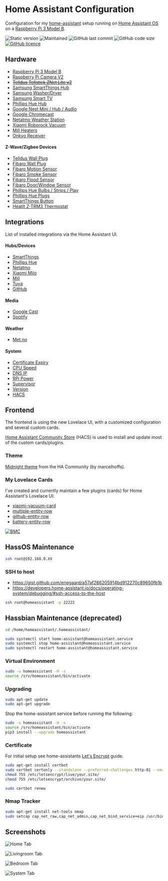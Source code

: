 # Home Assistant Configuration

Configuration for my [home-assistant](https://www.home-assistant.io) setup running on
[Home Assistant OS](https://github.com/home-assistant/operating-system) on a
[Raspberry Pi 3 Model B](https://www.raspberrypi.org/products/raspberry-pi-3-model-b/).

![Static version](https://img.shields.io/badge/version-2022.2.6-blue.svg)
![Maintained](https://img.shields.io/maintenance/yes/2022.svg)
![GitHub last commit](https://img.shields.io/github/last-commit/benct/home-assistant-config.svg)
![GitHub code size](https://img.shields.io/github/languages/code-size/benct/home-assistant-config.svg)
[![GitHub licence](https://img.shields.io/github/license/benct/home-assistant-config.svg)](https://github.com/benct/home-assistant-config/blob/master/LICENCE)

## Hardware

- [Raspberry Pi 3 Model B](https://www.raspberrypi.org/products/raspberry-pi-3-model-b/)
- [Raspberry Pi Camera V2](https://www.home-assistant.io/integrations/rpi_camera/)
- [~~Telldus Tellstick ZNet Lite v2~~](https://home-assistant.io/integrations/tellduslive/)
- [Samsung SmartThings Hub](https://home-assistant.io/integrations/smartthings/)
- [Samsung Washer/Dryer](https://www.home-assistant.io/integrations/smartthings/)
- [Samsung Smart TV](https://home-assistant.io/integrations/samsungtv/)
- [Phillips Hue Hub](https://www.home-assistant.io/integrations/hue/)
- [Google Nest Mini / Hub / Audio](https://www.home-assistant.io/integrations/google_assistant/)
- [Google Chromecast](https://www.home-assistant.io/integrations/cast/)
- [Netatmo Weather Station](https://home-assistant.io/integrations/netatmo/)
- [Xiaomi Roborock Vacuum](https://www.home-assistant.io/integrations/xiaomi_miio/)
- [Mill Heaters](https://www.home-assistant.io/integrations/mill/)
- [Onkyo Receiver](https://www.home-assistant.io/integrations/onkyo/)

#### Z-Wave/Zigbee Devices
- [Telldus Wall Plug](https://products.z-wavealliance.org/products/1536)
- [Fibaro Wall Plug](https://products.z-wavealliance.org/products/1653)
- [Fibaro Motion Sensor](https://products.z-wavealliance.org/products/2762)
- [Fibaro Smoke Sensor](https://products.z-wavealliance.org/products/1273)
- [Fibaro Flood Sensor](https://products.z-wavealliance.org/products/2791)
- [Fibaro Door/Window Sensor](https://products.z-wavealliance.org/products/2181)
- [Phillips Hue Bulbs / Strips / Play](https://www.home-assistant.io/integrations/hue/)
- [Phillips Hue Plugs](https://www.home-assistant.io/integrations/hue/)
- [SmartThings Button](https://home-assistant.io/integrations/smartthings/)
- [HeatIt Z-TRM3 Thermostat](https://products.z-wavealliance.org/products/3802)

## Integrations

List of installed integrations via the Home Assistant UI.

#### Hubs/Devices
- [SmartThings](https://home-assistant.io/integrations/smartthings/)
- [Phillips Hue](https://www.home-assistant.io/integrations/hue/)
- [Netatmo](https://home-assistant.io/integrations/netatmo/)
- [Xiaomi Miio](https://www.home-assistant.io/integrations/xiaomi_miio/)
- [Mill](https://www.home-assistant.io/integrations/mill/)
- [Tuya](https://www.home-assistant.io/integrations/tuya)
- [GitHub](https://www.home-assistant.io/integrations/github/)

#### Media
- [Google Cast](https://www.home-assistant.io/integrations/cast/)
- [Spotify](https://www.home-assistant.io/integrations/spotify/)

#### Weather
- [Met.no](https://www.home-assistant.io/integrations/met/)

#### System
- [Certificate Expiry](https://www.home-assistant.io/integrations/cert_expiry/)
- [CPU Speed](https://www.home-assistant.io/integrations/cpuspeed/)
- [DNS IP](https://www.home-assistant.io/integrations/dnsip/)
- [RPi Power](https://www.home-assistant.io/integrations/rpi_power/)
- [Supervisor](https://www.home-assistant.io/integrations/hassio/)
- [Version](https://www.home-assistant.io/integrations/version/)
- [HACS](https://hacs.xyz/)

## Frontend

The frontend is using the new Lovelace UI, with a customized configuration and several custom cards.

[Home Assistant Community Store](https://github.com/hacs) (HACS) is used to install and update most of the custom cards/plugins.

### Theme

[Midnight theme](https://github.com/home-assistant-community-themes/midnight) from the HA Community (by marcelhoffs).

### My Lovelace Cards
I've created and currently maintain a few plugins (cards) for Home Assistant's Lovelace UI:

- [xiaomi-vacuum-card](https://github.com/benct/lovelace-xiaomi-vacuum-card)
- [multiple-entity-row](https://github.com/benct/lovelace-multiple-entity-row)
- [github-entity-row](https://github.com/benct/lovelace-github-entity-row)
- [battery-entity-row](https://github.com/benct/lovelace-battery-entity-row)

[![BMC](https://www.buymeacoffee.com/assets/img/custom_images/white_img.png)](https://www.buymeacoff.ee/benct)

## HassOS Maintenance

```bash
ssh root@192.168.0.XX
```

### SSH to host

- https://gist.github.com/enegaard/a57af286205914bd912270c89650fb1b
- https://developers.home-assistant.io/docs/operating-system/debugging/#ssh-access-to-the-host

```bash
ssh root@homeassistant -p 22222
```

## Hassbian Maintenance (deprecated)
```bash
cd /home/homeassistant/.homeassistant/

sudo systemctl start home-assistant@homeassistant.service
sudo systemctl stop home-assistant@homeassistant.service
sudo systemctl restart home-assistant@homeassistant.service
```

### Virtual Environment
```bash
sudo -u homeassistant -H -s
source /srv/homeassistant/bin/activate
```

### Upgrading
```bash
sudo apt-get update
sudo apt-get upgrade
```

Stop the home-assistant service before running the following:
```bash
sudo -u homeassistant -H -s
source /srv/homeassistant/bin/activate
pip3 install --upgrade homeassistant
```

### Certificate

For initial setup see home-assistants [Let's Encrypt](https://www.home-assistant.io/docs/ecosystem/certificates/lets_encrypt/) guide.

```bash
sudo apt-get install certbot
sudo certbot certonly --standalone --preferred-challenges http-01 --email <email> -d <hostname>
chmod 755 /etc/letsencrypt/live/your.site/
chmod 755 /etc/letsencrypt/archive/your.site/

sudo certbot renew
```

### Nmap Tracker
```bash
sudo apt-get install net-tools nmap
sudo setcap cap_net_raw,cap_net_admin,cap_net_bind_service+eip /usr/bin/nmap
```

## Screenshots

![Home Tab](https://raw.githubusercontent.com/benct/home-assistant-config/master/screenshots/ha-main.png)

![Livingroom Tab](https://raw.githubusercontent.com/benct/home-assistant-config/master/screenshots/ha-livingroom.png)

![Bedroom Tab](https://raw.githubusercontent.com/benct/home-assistant-config/master/screenshots/ha-bedroom.png)

![System Tab](https://raw.githubusercontent.com/benct/home-assistant-config/master/screenshots/ha-system.png)
